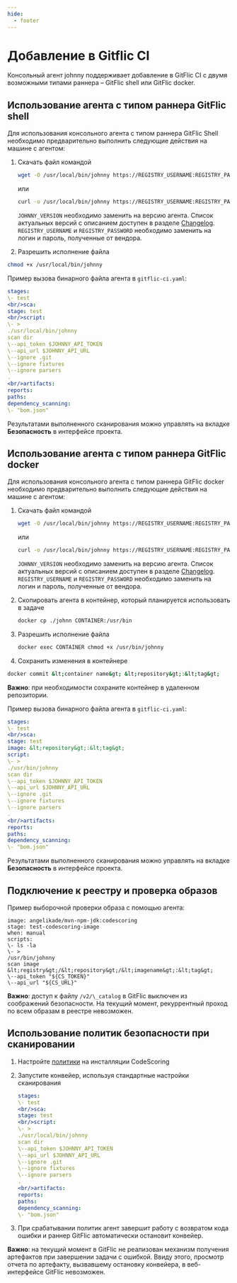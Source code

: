 ```yaml
---
hide:
  - footer
---
```


# Добавление в Gitflic CI

Консольный агент johnny поддерживает добавление в GitFlic CI с двумя возможными типами раннера – GitFlic shell или GitFlic docker.

## Использование агента c типом раннера GitFlic shell

Для использования консольного агента с типом раннера GitFlic Shell необходимо предварительно выполнить следующие действия на машине с агентом:

1. Скачать файл командой

    ```bash
    wget -O /usr/local/bin/johnny https://REGISTRY_USERNAME:REGISTRY_PASSWORD@registry-one.codescoring.ru/repository/files/codescoring/johnny-depp/JOHNNY_VERSION/johnny-linux-amd64-JOHNNY_VERSION
    ```
    или
    ```bash
    curl -o /usr/local/bin/johnny https://REGISTRY_USERNAME:REGISTRY_PASSWORD@registry-one.codescoring.ru/repository/files/codescoring/johnny-depp/JOHNNY_VERSION/johnny-linux-amd64-JOHNNY_VERSION
    ```

    `JOHNNY_VERSION` необходимо заменить на версию агента. Список актуальных версий с описанием доступен в разделе [Changelog](/changelog/johnny-changelog). `REGISTRY_USERNAME` и `REGISTRY_PASSWORD` необходимо заменить на логин и пароль, полученные от вендора.

2. Разрешить исполнение файла

  ```bash
  chmod +x /usr/local/bin/johnny
  ```

  Пример вызова бинарного файла агента в `gitflic-ci.yaml`:

  ```yaml
  stages:  
  \- test  
  <br/>sca:  
  stage: test  
  <br/>script:  
  \- >  
  ./usr/local/bin/johnny  
  scan dir  
  \--api_token $JOHNNY_API_TOKEN  
  \--api_url $JOHNNY_API_URL  
  \--ignore .git  
  \--ignore fixtures  
  \--ignore parsers  
  .  
  <br/>artifacts:  
  reports:  
  paths:  
  dependency_scanning:  
  \- "bom.json"
  ```

  Результатами выполненного сканирования можно управлять на вкладке **Безопасность** в интерфейсе проекта.

## Использование агента с типом раннера GitFlic docker

Для использования консольного агента с типом раннера GitFlic docker необходимо предварительно выполнить следующие действия на машине с агентом:

1. Скачать файл командой

    ```bash
    wget -O /usr/local/bin/johnny https://REGISTRY_USERNAME:REGISTRY_PASSWORD@registry-one.codescoring.ru/repository/files/codescoring/johnny-depp/JOHNNY_VERSION/johnny-linux-amd64-JOHNNY_VERSION
    ```
    или
    ```bash
    curl -o /usr/local/bin/johnny https://REGISTRY_USERNAME:REGISTRY_PASSWORD@registry-one.codescoring.ru/repository/files/codescoring/johnny-depp/JOHNNY_VERSION/johnny-linux-amd64-JOHNNY_VERSION
    ```

    `JOHNNY_VERSION` необходимо заменить на версию агента. Список актуальных версий с описанием доступен в разделе [Changelog](/changelog/johnny-changelog). `REGISTRY_USERNAME` и `REGISTRY_PASSWORD` необходимо заменить на логин и пароль, полученные от вендора.

2. Скопировать агента в контейнер, который планируется использовать в задаче

    ```bash
    docker cp ./johnn CONTAINER:/usr/bin
    ```

3. Разрешить исполнение файла

    ```bash
    docker exec CONTAINER chmod +x /usr/bin/johnny
    ```

4. Сохранить изменения в контейнере

```bash
docker commit &lt;container name&gt; &lt;repository&gt;:&lt;tag&gt;
```

**Важно**: при необходимости сохраните контейнер в удаленном репозитории.

Пример вызова бинарного файла агента в `gitflic-ci.yaml`:

```yaml
stages:  
\- test  
<br/>sca:  
stage: test  
image: &lt;repository&gt;:&lt;tag&gt;  
script:  
\- >  
./usr/bin/johnny  
scan dir  
\--api_token $JOHNNY_API_TOKEN  
\--api_url $JOHNNY_API_URL  
\--ignore .git  
\--ignore fixtures  
\--ignore parsers  
.  
<br/>artifacts:  
reports:  
paths:  
dependency_scanning:  
\- "bom.json"
```

Результатами выполненного сканирования можно управлять на вкладке **Безопасность** в интерфейсе проекта.

## Подключение к реестру и проверка образов

Пример выборочной проверки образа с помощью агента:

```
image: angelikade/mvn-npm-jdk:codescoring  
stage: test-codescoring-image  
when: manual  
scripts:  
\- ls -la  
\- >  
/usr/bin/johnny  
scan image &lt;registry&gt;/&lt;repository&gt;/&lt;imagename&gt;:&lt;tag&gt;  
\--api_token "${CS_TOKEN}"  
\--api_url "${CS_URL}"
```

**Важно**: доступ к файлу `/v2/\_catalog` в GitFlic выключен из соображений безопасности. На текущий момент, рекуррентный проход по всем образам в реестре невозможен.

## Использование политик безопасности при сканировании

1. Настройте [политики](/on-premise/how-to/policies) на инсталляции CodeScoring

2. Запустите конвейер, используя стандартные настройки сканирования

    ```yaml
    stages:  
    \- test  
    <br/>sca:  
    stage: test  
    <br/>script:  
    \- >  
    ./usr/local/bin/johnny  
    scan dir  
    \--api_token $JOHNNY_API_TOKEN  
    \--api_url $JOHNNY_API_URL  
    \--ignore .git  
    \--ignore fixtures  
    \--ignore parsers  
    .  
    <br/>artifacts:  
    reports:  
    paths:  
    dependency_scanning:  
    \- "bom.json"
    ```

3. При срабатывании политик агент завершит работу с возвратом кода ошибки и раннер GitFlic автоматически остановит конвейер.

**Важно**: на текущий момент в GitFlic не реализован механизм получения артефактов при завершении задачи с ошибкой. Ввиду этого, просмотр отчета по артефакту, вызвавшему остановку конвейера, в веб-интерфейсе GitFlic невозможен.
